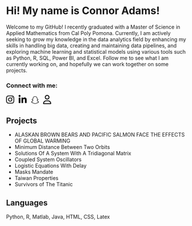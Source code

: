 
[//]: <> (Introducing myself)
# Hi! My name is Connor Adams!

[//]: <> (Quick bio summary)
Welcome to my GitHub! I recently graduated with a Master of Science in Applied Mathematics from Cal Poly Pomona. Currently, I am actively seeking to grow my knowledge in the data analytics field by enhancing my skills in handling big data, creating and maintaining data pipelines, and exploring machine learning and statistical models using various tools such as Python, R, SQL, Power BI, and Excel. Follow me to see what I am currently working on, and hopefully we can work together on some projects. 

[//]: <> (Brief desciption of myself)

### Connect with me:
[<img src="fa-instagram.svg" width="22">][instagram] &nbsp;
[<img src="fa-linkedin.svg" width="22">][linkedin] &nbsp;
[<img src="fa-snapchat.svg" width="22">][snapchat] &nbsp;
[<img src="fa-user.svg" width="22">][website]

## Projects
- ALASKAN BROWN BEARS AND PACIFIC SALMON FACE THE EFFECTS OF GLOBAL WARMING
- Minimum Distance Between Two Orbits
- Solutions Of A System With A Tridiagonal Matrix
- Coupled System Oscillators
- Logistic Equations With Delay
- Masks Mandate
- Taiwan Properties
- Survivors of The Titanic

## Languages

Python, R, Matlab, Java, HTML, CSS, Latex



[//]: <> (Links to social media and website in the future!)
[instagram]: https://instagram.com/cleeadams

[snapchat]: https://www.snapchat.com/add/cafferysmit?share_id=dxapTlfqlDg&locale=en-US

[linkedin]: https://www.linkedin.com/in/connor-adams-4a5449170/

[website]: https://www.connoradams.net
